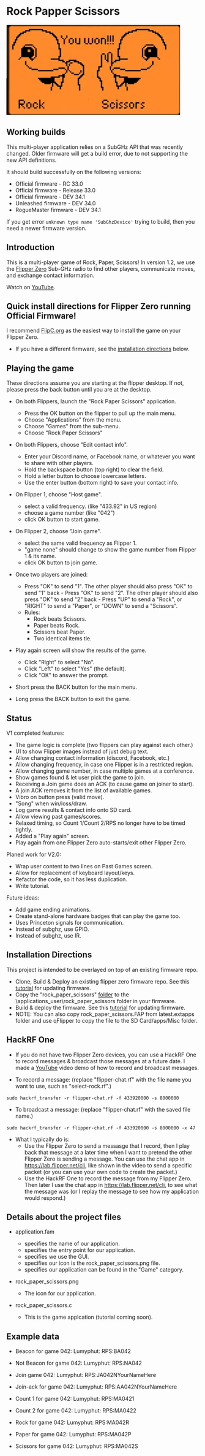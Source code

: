 # Rock Papper Scissors
![Flipper Zero Game](./prebuilt/win.png)

## Working builds

This multi-player application relies on a SubGHz API that was recently changed.  Older firmware will get a build error, due to not supporting the new API definitions.

It should build successfully on the following versions:
- Official firmware - RC 33.0
- Official firmware - Release 33.0
- Official firmware - DEV 34.1
- Unleashed firmware - DEV 34.0
- RogueMaster firmware - DEV 34.1

If you get error ``unknown type name 'SubGhzDevice'`` trying to build, then you need a newer firmware version.


## Introduction

This is a multi-player game of Rock, Paper, Scissors! In version 1.2, we use the [Flipper Zero](https://flipperzero.one/) Sub-GHz radio to find other players, communicate moves, and exchange contact information.

Watch on [YouTube](https://youtu.be/eGOv6Gbar7I).


## Quick install directions for Flipper Zero running Official Firmware!
I recommend [FlipC.org](https://flipc.org/jamisonderek/flipper-zero-tutorials?branch=main&root=subghz/plugins/rock_paper_scissors&firmware=official) as the easiest way to install the game on your Flipper Zero.

- If you have a different firmware, see the [installation directions](#installation-directions) below.


## Playing the game

These directions assume you are starting at the flipper desktop. If not, please press the back button until you are at the desktop.

- On both Flippers, launch the "Rock Paper Scissors" application.
  - Press the OK button on the flipper to pull up the main menu.
  - Choose "Applications" from the menu.
  - Choose "Games" from the sub-menu.
  - Choose "Rock Paper Scissors"

- On both Flippers, choose "Edit contact info".
  - Enter your Discord name, or Facebook name, or whatever you want to share with other players.
  - Hold the backspace button (top right) to clear the field.
  - Hold a letter button to choose lowercase letters.
  - Use the enter button (bottom right) to save your contact info.

- On Flipper 1, choose "Host game".
  - select a valid frequency. (like "433.92" in US region)
  - choose a game number (like "042")
  - click OK button to start game.

- On Flipper 2, choose "Join game".
  - select the same valid frequency as Flipper 1.
  - "game none" should change to show the game number from Flipper 1 & its name.
  - click OK button to join game.

- Once two players are joined:
  - Press "OK" to send "1". The other player should also press "OK" to send "1" back - Press "OK" to send "2". The other player should also press "OK" to send "2" back - Press "UP" to send a "Rock", or "RIGHT" to send a "Paper", or "DOWN" to send a "Scissors".
  - Rules:
    - Rock beats Scissors.
    - Paper beats Rock.
    - Scissors beat Paper.
    - Two identical items tie.

- Play again screen will show the results of the game.
  - Click "Right" to select "No".
  - Click "Left" to select "Yes" (the default).
  - Click "OK" to answer the prompt.

- Short press the BACK button for the main menu.

- Long press the BACK button to exit the game.


## Status

V1 completed features:
- The game logic is complete (two flippers can play against each other.)
- UI to show Flipper images instead of just debug text.
- Allow changing contact information (discord, Facebook, etc.)
- Allow changing frequency, in case one Flipper is in a restricted region.
- Allow changing game number, in case multiple games at a conference.
- Show games found & let user pick the game to join.
- Receiving a Join game does an ACK (to cause game on joiner to start).
- A join ACK removes it from the list of available games.
- Vibro on button press (valid move).
- "Song" when win/loss/draw.
- Log game results & contact info onto SD card.
- Allow viewing past games/scores.
- Relaxed timing, so Count 1/Count 2/RPS no longer have to be timed tightly.
- Added a "Play again" screen.
- Play again from one Flipper Zero auto-starts/exit other Flipper Zero.


Planed work for V2.0:

- Wrap user content to two lines on Past Games screen.
- Allow for replacement of keyboard layout/keys.
- Refactor the code, so it has less duplication.
- Write tutorial.


Future ideas:

- Add game ending animations.
- Create stand-alone hardware badges that can play the game too.
- Uses Princeton signals for communication.
- Instead of subghz, use GPIO.
- Instead of subghz, use IR.


## Installation Directions

This project is intended to be overlayed on top of an existing firmware repo.

- Clone, Build &amp; Deploy an existing flipper zero firmware repo. See this [tutorial](/firmware/updating/README.md) for updating firmware.
- Copy the "rock_paper_scissors" [folder](..) to the \applications_user\rock_paper_scissors folder in your firmware.
- Build &amp; deploy the firmware. See this [tutorial](/firmware/updating/README.md) for updating firmware.
- NOTE: You can also copy rock_paper_scissors.FAP from latest\.extapps folder and use qFlipper to copy the file to the SD Card/apps/Misc folder.


## HackRF One

- If you do not have two Flipper Zero devices, you can use a HackRF One to record messages &amp; broadcast those messages at a future date. I made a [YouTube](https://www.youtube.com/watch?v=S0sgcDQrVOc) video demo of how to record and broadcast messages.

- To record a message: (replace "flipper-chat.rf" with the file name you want to use, such as "select-rock.rf".)

```
sudo hackrf_transfer -r flipper-chat.rf -f 433920000 -s 8000000
```

- To broadcast a message: (replace "flipper-chat.rf" with the saved file name.)

```
sudo hackrf_transfer -r flipper-chat.rf -f 433920000 -s 8000000 -x 47
```

- What I typically do is:
  - Use the Flipper Zero to send a messasge that I record, then I play back that message at a later time when I want to pretend the other Flipper Zero is sending a message. You can use the chat app in https://lab.flipper.net/cli, like shown in the video to send a specific packet (or you can use your own code to create the packet.)
  - Use the HackRF One to record the message from my Flipper Zero. Then later I use the chat app in https://lab.flipper.net/cli, to see what the message was (or I replay the message to see how my application would respond.)


## Details about the project files

- application.fam

  - specifies the name of our application.
  - specifies the entry point for our application.
  - specifies we use the GUI.
  - specifies our icon is the rock_paper_scissors.png file.
  - specifies our application can be found in the "Game" category.

- rock_paper_scissors.png

  - The icon for our application.

- rock_paper_scissors.c
  - This is the game applcation (tutorial coming soon).


## Example data

- Beacon for game 042:
  Lumyphut: RPS:BA042

- Not Beacon for game 042:
  Lumyphut: RPS:NA042

- Join game 042:
  Lumyphut: RPS:JA042NYourNameHere

- Join-ack for game 042:
  Lumyphut: RPS:AA042NYourNameHere

- Count 1 for game 042:
  Lumyphut: RPS:MA0421

- Count 2 for game 042:
  Lumyphut: RPS:MA0422

- Rock for game 042:
  Lumyphut: RPS:MA042R

- Paper for game 042:
  Lumyphut: RPS:MA042P

- Scissors for game 042:
  Lumyphut: RPS:MA042S
